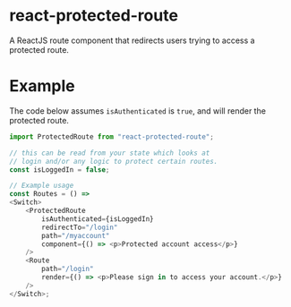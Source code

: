 react-protected-route
============================

A ReactJS route component that redirects users trying to access a protected route.

# Example
The code below assumes `isAuthenticated` is `true`, and will render the protected route.
```js
import ProtectedRoute from "react-protected-route";

// this can be read from your state which looks at 
// login and/or any logic to protect certain routes.
const isLoggedIn = false; 

// Example usage
const Routes = () => 
<Switch>
    <ProtectedRoute
        isAuthenticated={isLoggedIn}
        redirectTo="/login"
        path="/myaccount"
        component={() => <p>Protected account access</p>}
    />
    <Route
        path="/login"
        render={() => <p>Please sign in to access your account.</p>}
    />
</Switch>;
```